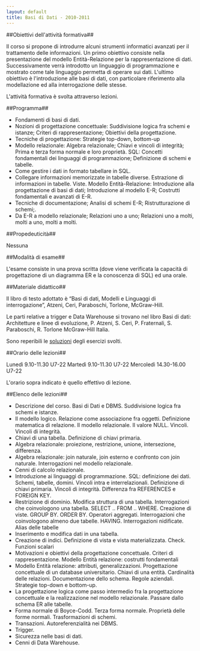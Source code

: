 ```yaml
--- 
layout: default
title: Basi di Dati - 2010-2011
---
```


##Obiettivi dell'attività formativa##

Il corso si propone di introdurre alcuni strumenti informatici avanzati per il trattamento delle informazioni. Un primo obiettivo consiste nella presentazione del modello Entità-Relazione per la rappresentazione di dati. Successivamente verrà introdotto un linguaggio di programmazione e mostrato come tale linguaggio permetta di operare sui dati. L'ultimo obiettivo è l'introduzione alle basi di dati, con particolare riferimento alla modellazione ed alla interrogazione delle stesse.

L'attività formativa è svolta attraverso lezioni.

##Programma##

*  Fondamenti di basi di dati.
*  Nozioni di progettazione concettuale: Suddivisione logica fra schemi e istanze; Criteri di rappresentazione; Obiettivi della progettazione.
*  Tecniche di progettazione: Strategie top-down, bottom-up
*  Modello relazionale: Algebra relazionale; Chiavi e vincoli di integrità; Prima e terza forma normale e loro proprietà.
 SQL: Concetti fondamentali dei linguaggi di programmazione; Definizione di schemi e tabelle.
* Come gestire i dati in formato tabellare in SQL.
*  Collegare informazioni memorizzate in tabelle diverse. Estrazione di informazioni in tabelle. Viste.
 Modello Entità-Relazione: Introduzione alla progettazione di basi di dati; Introduzione al modello E-R; Costrutti fondamentali e avanzati di E-R.
* Tecniche di documentazione; Analisi di schemi E-R; Ristrutturazione di schemi;.
*  Da E-R a modello relazionale; Relazioni uno a uno; Relazioni uno a molti, molti a uno, molti a molti.

##Propedeuticità##

Nessuna

##Modalità di esame##

L'esame consiste in una prova scritta (dove viene verificata la capacità di progettazione di un diagramma ER e la conoscenza di SQL) ed una orale.

##Materiale didattico##

Il libro di testo adottato è “Basi di dati, Modelli e Linguaggi di interrogazione”, Atzeni, Ceri, Paraboschi, Torlone, McGraw-Hill.

Le parti relative a trigger e Data Warehouse si trovano nel libro Basi di dati: Architetture e linee di evoluzione, P. Atzeni, S. Ceri, P. Fraternali, S. Paraboschi, R. Torlone McGraw-Hill Italia.

Sono reperibili le [soluzioni](http://www.statistica.unimib.it/~dellavedova/files/esercizi_progettazione.pdf) 
degli esercizi svolti.

##Orario delle lezioni##

Lunedì  9.10-11.30	U7-22
Martedì 9.10-11.30	U7-22
Mercoledì   14.30-16.00	U7-22

L'orario sopra indicato è quello effettivo di lezione.

##Elenco delle lezioni##


*  Descrizione del corso. Basi di Dati e DBMS. Suddivisione logica fra schemi e istanze.
* Il modello logico. Relazione come associazione fra oggetti. Definizione matematica di relazione. Il modello relazionale. Il valore NULL. Vincoli. Vincoli di integrità.
* Chiavi di una tabella. Definizione di chiavi primaria.
* Algebra relazionale: proiezione, restrizione, unione, intersezione, differenza.
* Algebra relazionale: join naturale, join esterno e confronto con join naturale. Interrogazioni nel modello relazionale.
* Cenni di calcolo relazionale.
* Introduzione ai linguaggi di programmazione. SQL: definizione dei dati. Schemi, tabelle, domini. Vincoli intra e interrelazionali. Definizione di chiavi primaria. Vincoli di integrità. Differenza fra REFERENCES e FOREIGN KEY.
* Restrizione di dominio. Modifica struttura di una tabella. Interrogazioni che coinvologono una tabella. SELECT .. FROM .. WHERE. Creazione di viste. GROUP BY. ORDER BY. Operatori aggregati. Interrogazioni che coinvologono almeno due tabelle. HAVING. Interrogazioni nidificate. Alias delle tabelle
* Inserimento e modifica dati in una tabella.
* Creazione di indici. Definizione di vista e vista materializzata. Check. Funzioni scalari
* Motivazioni e obiettivi della progettazione concettuale. Criteri di rappresentazione. Modello Entità relazione: costrutti fondamentali
* Modello Entità relazione: attributi, generalizzazioni. Progettazione concettuale di un database universitario. Chiavi di una entità. Cardinalità delle relazioni. Documentazione dello schema. Regole aziendali. Strategie top-down e bottom-up.
* La progettazione logica come passo intermedio fra la progettazione concettuale e la realizzazione nel modello relazionale. Passare dallo schema ER alle tabelle.
* Forma normale di Boyce-Codd. Terza forma normale. Proprietà delle forme normali. Trasformazioni di schemi.
* Transazioni. Autoreferenzialità nei DBMS.
* Trigger.
* Sicurezza nelle basi di dati.
* Cenni di Data Warehouse.
